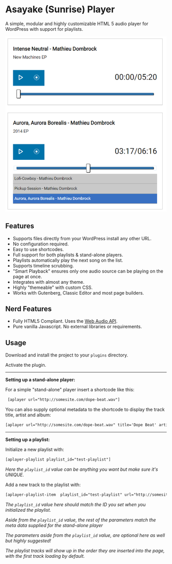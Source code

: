 # Asayake (Sunrise) Player
A simple, modular and highly customizable HTML 5 audio player for WordPress with support for playlists. 

![screenshot](https://github.com/matdombrock/asayake-player/blob/master/img/aplayer.png?raw=true)
## Features
* Supports files directly from your WordPress install any other URL.
* No configuration required.
* Easy to use shortcodes.
* Full support for both playlists & stand-alone players.
* Playlists automatically play the next song on the list.
* Supports timeline scrubbing.
* "Smart Playback" ensures only one audio source can be playing on the page at once.
* Integrates with almost any theme.
* Highly "themeable" with custom CSS.
* Works with Gutenberg, Classic Editor and most page builders.

## Nerd Features
* Fully HTML5 Compliant. Uses the [Web Audio API](https://developer.mozilla.org/en-US/docs/Web/API/Web_Audio_API).
* Pure vanilla Javascript. No external libraries or requirements.

## Usage
Download and install the project to your ```plugins``` directory.

Activate the plugin.

-------
**Setting up a stand-alone player:**

For a simple "stand-alone" player insert a shortcode like this:
```html
 [aplayer url="http://somesite.com/dope-beat.wav"]
```

You can also supply optional metadata to the shortcode to display the track title, artist and album:
```html
[aplayer url="http://somesite.com/dope-beat.wav" title='Dope Beat' artist='Mathieu Dombrock' album="Imaginary Machines EP"] 
```
-------
**Setting up a playlist:**

Initialize a new playlist with:
```html
[aplayer-playlist playlist_id="test-playlist"]
```
*Here the ```playlist_id``` value can be anything you want but make sure it's UNIQUE.*

Add a new track to the playlist with:
```html
[aplayer-playlist-item  playlist_id="test-playlist" url="http://somesite.com/dope-beat.wav" title='Dope Beat' artist='Mathieu Dombrock' album="Imaginary Machines EP"]
```
*The ```playlist_id``` value here should match the ID you set when you initialized the playlist.*

*Aside from the ```playlist_id``` value, the rest of the parameters match the meta data supplied for the stand-alone player*

*The parameters aside from the ```playlist_id``` value, are optional here as well but highly suggested!*

*The playlist tracks will show up in the order they are inserted into the page, with the first track loading by default.*

